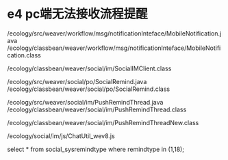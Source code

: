 # e4 pc端无法接收流程提醒

/ecology/src/weaver/workflow/msg/notificationInteface/MobileNotification.java
/ecology/classbean/weaver/workflow/msg/notificationInteface/MobileNotification.class

/ecology/classbean/weaver/social/im/SocialIMClient.class

/ecology/src/weaver/social/po/SocialRemind.java
/ecology/classbean/weaver/social/po/SocialRemind.class

/ecology/src/weaver/social/im/PushRemindThread.java
/ecology/classbean/weaver/social/im/PushRemindThread.class

/ecology/classbean/weaver/social/im/PushRemindThreadNew.class

/ecology/social/im/js/ChatUtil_wev8.js


select * from social_sysremindtype where remindtype in (1,18);
